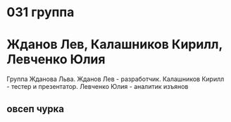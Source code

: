 # 031 группа
# Жданов Лев, Калашников Кирилл, Левченко Юлия
Группа Жданова Льва.
  Жданов Лев - разработчик.
  Калашников Кирилл - тестер и презентатор.
  Левченко Юлия - аналитик изъянов
## овсеп чурка
